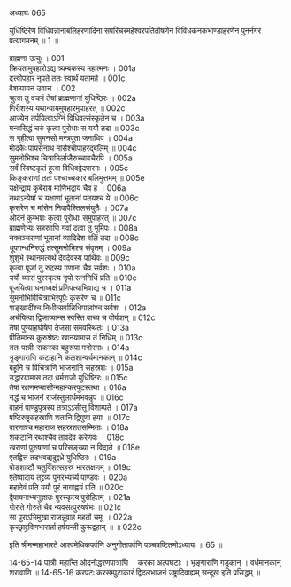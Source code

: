 अध्यायः 065

युधिष्ठिरेण विधिवन्नानाबलिहरणादिना सपरिचरमहेश्वरपतितोषणेन विविधकनकभाण्डाहरणेन पुनर्नगरं प्रत्यागमनम् ॥ 1 ॥

ब्राह्मणा ऊचुः ।	001  
क्रियतामुपहारोऽद्य त्र्यम्बकस्य महात्मनः ।	001a  
दत्त्वोपहारं नृपते ततः स्वार्थं यतामहे ॥	001c  
वैशम्पायन उवाच ।	002  
श्रुत्वा तु वचनं तेषां ब्राह्मणानां युधिष्ठिरः ।	002a  
गिरीशस्य यथान्यायमुपहारमुपाहरत् ॥	002c  
आज्येन तर्पयित्वाऽग्निं विधिवत्संस्कृतेन च ।	003a  
मन्त्रसिद्धं चरुं कृत्वा पुरोधाः स ययौ तदा ॥	003c  
स गृहीत्वा सुमनसो मन्त्रपूता जनाधिप ।	004a  
मोदकैः पायसेनाथ मांसैश्चोपाहरद्बलिम् ॥	004c  
सुमनोभिश्च चित्राभिर्लाजैरुच्चावचैरपि ।	005a  
सर्वं स्विष्टकृतं हुत्वा विधिवद्वेदपारगः ।	005c  
किङ्कराणां ततः पश्चाच्चकार बलिमुत्तमम् ॥	005e  
यक्षेन्द्राय कुबेराय माणिभद्राय चैव ह ।	006a  
तथाऽन्येषां च यक्षाणां भूतानां पतयश्च ये ॥	006c  
कृसरेण च मांसेन निवापैस्तिलसंयुतैः ।	007a  
ओदनं कुम्भशः कृत्वा पुरोधाः समुपाहरत् ॥	007c  
ब्राह्मणेभ्यः सहस्राणि गवां दत्वा तु भूमिपः ।	008a  
नक्तञ्चराणां भूतानां व्यादिदेश बलिं तदा ॥	008c  
धूपगन्धनिरुद्धं तत्सुमनोभिश्च संवृतम् ।	009a  
शुशुभे स्थानमत्यर्थं देवदेवस्य पार्थिवः ॥	009c  
कृत्वा पूजां तु रुद्रस्य गणानां चैव सर्वशः ।	010a  
ययौ व्यासं पुरस्कृत्य नृपो रत्ननिधिं प्रति ॥	010c  
पूजयित्वा धनाध्वक्षं प्रणिपत्याभिवाद्य च ।	011a  
सुमनोभिर्विचित्राभिरपूपैः कृसरेण च ॥	011c  
शङ्खादींश्च निधीन्सर्वान्निधिपालांश्च सर्वशः ।	012a  
अर्चयित्वा द्विजाग्र्यान्स स्वस्ति वाच्य च वीर्यवान् ॥	012c  
तेषां पुण्याहघोषेण तेजसा समवस्थितः ।	013a  
प्रीतिमान्स कुरुश्रेष्ठः खानयामास तं निधिम् ॥	013c  
ततः पात्रीः सकरका बहुरूपा मनोरमाः ।	014a  
भृङ्गाराणि कटाहानि कलशान्वर्धमानकान् ॥	014c  
बहूनि च विचित्राणि भाजनानि सहस्रशः ।	015a  
उद्धारयामास तदा धर्मराजो युधिष्ठिरः ॥	015c  
तेषां रक्षणमप्यासीन्महान्करपुटस्तथा ।	016a  
नद्धं च भाजनं राजंस्तुलार्धमभवन्नृप ॥	016c  
वाहनं पाण्डुपुत्रस्य तत्राऽऽसीत्तु विशाम्पते ।	017a  
षष्टिरुष्ट्रसहस्राणि शतानि द्विगुणा हयाः ॥	017c  
वारणाश्च महाराज सहस्रशतसम्मिताः ।	018a  
शकटानि रथाश्चैव तावदेव करेणवः ।	018c  
खराणां पुरुषाणां च परिसङ्ख्या न विद्यते ॥	018e  
एतद्वित्तं तदभवद्यदुद्दध्रे युधिष्ठिरः ।	019a  
षोडशाष्टौ चतुर्विंशत्सहस्रं भारलक्षणम् ॥	019c  
एतेष्वादाय तद्द्रव्यं पुनरभ्यर्च्य पाण्डवः ।	020a  
महादेवं प्रति ययौ पुरं नागाह्वयं प्रति ॥	020c  
द्वैपायनाभ्यनुज्ञातः पुरस्कृत्य पुरोहितम् ।	021a  
गोरुते गोरुते चैव न्यवसत्पुरुषर्षभः ॥	021c  
सा पुराऽभिमुखा राजन्नुवाह महती चमूः ।	022a  
कृच्छ्राद्द्रविणभारार्ता हर्षयन्ती कुरूद्वहान् ॥ ॥	022c  

इति श्रीमन्महाभारते आश्वमेधिकपर्वणि अनुगीतापर्वणि पञ्चषष्टितमोऽध्यायः ॥ 65 ॥

14-65-14 पात्रीः महान्ति ओदनोद्धरणपात्राणि । करका अल्पघटाः । भृङ्गाराणि गडुकान् । वर्धमानकान् शरावाणि ॥ 14-65-16 करपटः करसम्पुटाकारं द्विदलभाजनं उष्ट्रादिवाह्यम् सन्दूख इति प्रसिद्धम् ॥
